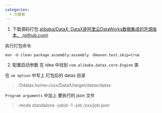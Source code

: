 ```yaml
---
categories:
  - 大数据
---
```

1. 下载源码打包
[alibaba/DataX: DataX是阿里云DataWorks数据集成的开源版本。 (github.com)](https://github.com/alibaba/DataX)

执行打包命令
```shell
mvn -U clean package assembly:assembly -Dmaven.test.skip=true
```

2. 配置启动参数
在 idea 中找到  `com.alibaba.datax.core.Engine` 类

在 `vm option` 中写上 打包后的 datax 目录
> -Ddatax.home=/xxx/DataX/target/datax/datax


`Program arguments` 中加上 要执行的 json 文件
> -mode  standalone  -jobid  -1  -job  /xxx/job.json